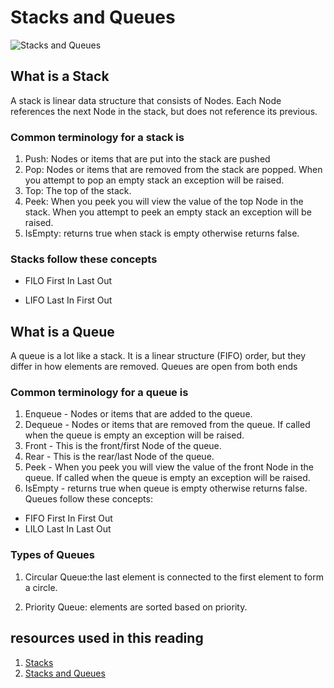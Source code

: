 # Stacks and Queues

![Stacks and Queues](https://www.atechdaily.com/resources/images/posts/2020/3/130/stackvsqueue.png)

## What is a Stack

A stack is  linear data structure that consists of Nodes. Each Node references the next Node in the stack, but does not reference its previous.

### Common terminology for a stack is

1. Push: Nodes or items that are put into the stack are pushed
2. Pop: Nodes or items that are removed from the stack are popped. When you attempt to pop an empty stack an exception will be raised.
3. Top: The top of the stack.
4. Peek: When you peek you will view the value of the top Node in the stack. When you attempt to peek an empty stack an exception will be raised.
5. IsEmpty: returns true when stack is empty otherwise returns false.

### Stacks follow these concepts

* FILO
First In Last Out

* LIFO
Last In First Out

## What is a Queue

A queue is a lot like a stack. It is a linear structure (FIFO) order, but they differ in how elements are removed. Queues are open from both ends

### Common terminology for a queue is

1. Enqueue - Nodes or items that are added to the queue.
2. Dequeue - Nodes or items that are removed from the queue. If called when the queue is empty an exception will be raised.
3. Front - This is the front/first Node of the queue.
4. Rear - This is the rear/last Node of the queue.
5. Peek - When you peek you will view the value of the front Node in the queue. If called when the queue is empty an exception will be raised.
6. IsEmpty - returns true when queue is empty otherwise returns false.
Queues follow these concepts:

* FIFO
First In First Out
* LILO
Last In Last Out

### Types of Queues

1. Circular Queue:the last element is connected to the first element to form a circle.

2. Priority Queue: elements are sorted based on priority.

## resources used in this reading

1. [Stacks](https://www.educative.io/blog/data-structures-stack-queue-java-tutorial#stack)
2. [Stacks and Queues](https://codefellows.github.io/common_curriculum/data_structures_and_algorithms/Code_401/class-10/resources/stacks_and_queues.html)
